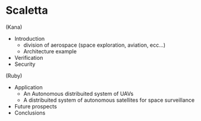 # Scaletta
(Kana)
- Introduction
  - division of aerospace (space exploration, aviation, ecc...)
  - Architecture example
- Verification
- Security

(Ruby)
- Application
  - An Autonomous distribuited system of UAVs
  - A distribuited system of autonomous satellites for space surveillance
- Future prospects
- Conclusions